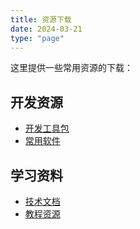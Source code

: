 ```yaml
---
title: 资源下载
date: 2024-03-21
type: "page"
---
```


这里提供一些常用资源的下载：

## 开发资源
- [开发工具包]()
- [常用软件]()

## 学习资料
- [技术文档]()
- [教程资源]()

<!-- 您可以根据需要添加更多下载资源 --> 